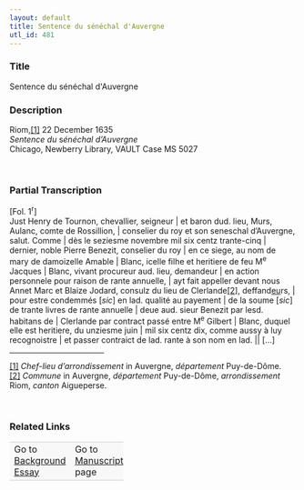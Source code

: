 ```yaml
---  
layout: default  
title: Sentence du sénéchal d'Auvergne  
utl_id: 481
---
```


### Title

Sentence du sénéchal d'Auvergne

### Description

<p>Riom,<a href="#_ftn1" name="_ftnref1" title="" id="_ftnref1">[1]</a> 22 December 1635<br /><em>Sentence du </em>s<em>énéchal d’Auvergne</em><br />
Chicago, Newberry Library, VAULT Case MS 5027</p>
<p> </p>


### Partial Transcription

<p align="left">[Fol. 1<sup>r</sup>]<br />
Just Henry de Tournon, chevallier, seigneur | et baron dud. lieu, Murs, Aulanc, comte de Rossillion, | conselier du roy et son seneschal d’Auvergne, salut. Comme | dès le seziesme novembre mil six centz trante-cinq | dernier, noble Pierre Benezit, conselier du roy | en ce siege, au nom de mary de damoizelle Amable | Blanc, icelle filhe et heritiere de feu M<sup>e</sup> Jacques | Blanc, vivant procureur aud. lieu, demandeur | en action personnele pour raison de rante annuelle, | ayt fait appeller devant nous Annet Marc et Blaize Jodard, consulz du lieu de Clerlande<a href="#_ftn2" name="_ftnref2" title="" id="_ftnref2">[2]</a>, deffand<u>eu</u>rs, | pour estre condemmés [<em>sic</em>] en lad. qualité au payement | de la soume [<em>sic</em>] de trante livres de rante annuelle | deue aud. sieur Benezit par lesd. habitans de | Clerlande par contract passé entre M<sup>e</sup> Gilbert | Blanc, duquel elle est heritiere, du unziesme juin | mil six centz dix, comme aussy à luy recognoistre | et passer contraict de lad. rante à son nom en lad. || […]</p>
<div>
<hr align="left" size="1" width="33%" /><div id="ftn1"><a href="#_ftnref1" name="_ftn1" title="" id="_ftn1">[1]</a> <em>Chef-lieu d’arrondissement</em> in Auvergne, <em>département </em>Puy-de-Dôme.</div>
<div id="ftn2"><a href="#_ftnref2" name="_ftn2" title="" id="_ftn2">[2]</a> <em>Commune</em> in Auvergne, <em>département</em> Puy-de-Dôme, <em>arrondissement</em> Riom, <em>canton</em> Aigueperse.</div>
</div>
<p align="left"> </p>


### Related Links

<table border="0.5" cellpadding="1" cellspacing="1" style="width: 200px; background-color:#F8F8F8;">
    <tbody style="border-color:#ccc">
        <tr style="border-color:#ccc">
            <td>Go to <a href="https://centerfordigitalhumanities.github.io/Newberry-French-paleography/essay/481" target="_blank">Background Essay</a></td>
            <td>Go to <a href="https://centerfordigitalhumanities.github.io/Newberry-French-paleography/www/record.html?id=481" target="_blank">Manuscript</a> page</td>
        </tr>
    </tbody>
</table>
